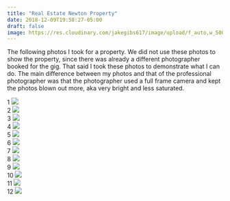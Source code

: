 ```yaml
---
title: "Real Estate Newton Property"
date: 2018-12-09T19:58:27-05:00
draft: false
image: https://res.cloudinary.com/jakegibs617/image/upload/f_auto,w_500/v1544403402/best-uncropped_-_2.png
---
```


<p>The following photos I took for a property. We did not use these photos to show the property, since there was already a different photographer booked for the gig. That said I took these photos to demonstrate what I can do. The main difference between my photos and that of the professional photographer was that the photographer used a full frame camera and kept the photos blown out more, aka very bright and less saturated. </p>

<div class="grid">
  <div class="card">
    1
    <img src="https://res.cloudinary.com/jakegibs617/image/upload/c_scale,w_500/v1544403402/best-uncropped_-_2.png">
  </div>
  <div class="card">
    2
    <img src="https://res.cloudinary.com/jakegibs617/image/upload/c_scale,w_500/v1544403402/best-uncropped_-_3.png">
  </div>
  <div class="card">
    3
    <img src="https://res.cloudinary.com/jakegibs617/image/upload/c_scale,w_500/v1544403402/best-uncropped_-_4.png">
  </div>
  <div class="card">
    4
    <img src="https://res.cloudinary.com/jakegibs617/image/upload/c_scale,w_500/v1544403402/best-uncropped_-_5.png">
  </div>
  <div class="card">
    5
    <img src="https://res.cloudinary.com/jakegibs617/image/upload/c_scale,w_500/v1544403402/best-uncropped_-_6.png">
  </div>
  <div class="card">
    6
    <img src="https://res.cloudinary.com/jakegibs617/image/upload/c_scale,w_500/v1544403402/best-uncropped_-_7.png">
  </div>
  <div class="card">
    7
    <img src="https://res.cloudinary.com/jakegibs617/image/upload/c_scale,w_500/v1544403402/best-uncropped_-_8.png">
  </div>
  <div class="card">
    8
    <img src="https://res.cloudinary.com/jakegibs617/image/upload/c_scale,w_500/v1544403402/best-uncropped_-_9.png">
  </div>
  <div class="card">
    9
    <img src="https://res.cloudinary.com/jakegibs617/image/upload/c_scale,w_500/v1544403402/best-uncropped_-_10.png">
  </div>
  <div class="card">
    10
    <img src="https://res.cloudinary.com/jakegibs617/image/upload/c_scale,w_500/v1544403402/best-uncropped_-_11.png">
  </div>
  <div class="card">
    11
    <img src="https://res.cloudinary.com/jakegibs617/image/upload/c_scale,w_500/v1544403402/best-uncropped_-_12.png">
  </div>
    <div class="card">
    12
    <img src="https://res.cloudinary.com/jakegibs617/image/upload/c_scale,w_500/v1544403402/best-uncropped_-_13.png">
  </div>

  